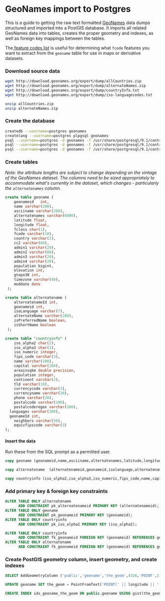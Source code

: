 # GeoNames import to Postgres
This is a guide to getting the raw text formatted [GeoNames](http://www.geonames.org/) data dumps structured and imported into a PostGIS database. It imports all related GeoNames data into tables, creates the proper geometry and indexes, as well as foreign key mappings between the tables.

The[ feature codes list](http://download.geonames.org/export/dump/featureCodes_en.txt) is useful for determining what `fcode` features you want to extract from the `geoname` table for use in maps or derivative datasets.

### Download source data

```bash
wget http://download.geonames.org/export/dump/allCountries.zip
wget http://download.geonames.org/export/dump/alternateNames.zip
wget http://download.geonames.org/export/dump/countryInfo.txt
wget http://download.geonames.org/export/dump/iso-languagecodes.txt
```

```bash
unzip allCountries.zip
unzip alternateNames.zip
```

### Create the database
```bash
createdb --username=postgres geonames
createlang --username=postgres plpgsql geonames
psql --username=postgres -d geonames -f /usr/share/postgresql/9.1/contrib/postgis-1.5/postgis.sql
psql --username=postgres -d geonames -f /usr/share/postgresql/9.1/contrib/postgis-1.5/spatial_ref_sys.sql
psql --username=postgres -d geonames -f /usr/share/postgresql/9.1/contrib/postgis_comments.sql
```

### Create tables
_Note: the attribute lengths are subject to change depending on the vintage of the GeoNames dataset. The columns need to be sized appropriately to accommodate what's currently in the dataset, which changes - particularly the `alternatenames` column._

```sql
create table geoname (
	geonameid	int,
	name varchar(200),
	asciiname varchar(200),
	alternatenames varchar(6000),
	latitude float,
	longitude float,
	fclass char(1),
	fcode varchar(10),
	country varchar(2),
	cc2 varchar(60),
	admin1 varchar(20),
	admin2 varchar(80),
	admin3 varchar(20),
	admin4 varchar(20),
	population bigint,
	elevation int,
	gtopo30 int,
	timezone varchar(40),
	moddate date
 );
```

```sql
create table alternatename (
	alternatenameId int,
	geonameid int,
	isoLanguage varchar(7),
	alternateName varchar(200),
	isPreferredName boolean,
	isShortName boolean
 );
```

```sql
create table "countryinfo" (
	iso_alpha2 char(2),
	iso_alpha3 char(3),
	iso_numeric integer,
	fips_code varchar(3),
	name varchar(200),
	capital varchar(200),
	areainsqkm double precision,
	population integer,
	continent varchar(2),
	tld varchar(10),
	currencycode varchar(3),
	currencyname varchar(20),
	phone varchar(20),
	postalcode varchar(100),
	postalcoderegex varchar(200),
  languages varchar(200),
  geonameId int,
	neighbors varchar(50),
	equivfipscode varchar(3)
);
```
#### Insert the data
Run these from the SQL prompt as a permitted user.

```sql
copy geoname (geonameid,name,asciiname,alternatenames,latitude,longitude,fclass,fcode,country,cc2,admin1,admin2,admin3,admin4,population,elevation,gtopo30,timezone,moddate) from 'allCountries.txt' null as '';
```

```sql
copy alternatename  (alternatenameid,geonameid,isolanguage,alternatename,ispreferredname,isshortname) from 'alternateNames.txt' null as '';
```

```sql
copy countryinfo (iso_alpha2,iso_alpha3,iso_numeric,fips_code,name,capital,areainsqkm,population,continent,tld,currencycode,currencyname,phone,postalcode,postalcoderegex,languages,geonameid,neighbors,equivfipscode) from 'countryInfo.txt' null as '';
```

### Add primary key & foreign key constraints

```sql
ALTER TABLE ONLY alternatename
      ADD CONSTRAINT pk_alternatenameid PRIMARY KEY (alternatenameid);
ALTER TABLE ONLY geoname
      ADD CONSTRAINT pk_geonameid PRIMARY KEY (geonameid);
ALTER TABLE ONLY countryinfo
      ADD CONSTRAINT pk_iso_alpha2 PRIMARY KEY (iso_alpha2);

ALTER TABLE ONLY countryinfo
      ADD CONSTRAINT fk_geonameid FOREIGN KEY (geonameid) REFERENCES geoname(geonameid);
ALTER TABLE ONLY alternatename
      ADD CONSTRAINT fk_geonameid FOREIGN KEY (geonameid) REFERENCES geoname(geonameid);
```

### Create PostGIS geometry column, insert geometry, and create indexes
```sql
SELECT AddGeometryColumn ('public','geoname','the_geom',4326,'POINT',2);

UPDATE geoname SET the_geom = PointFromText('POINT(' || longitude || ' ' || latitude || ')', 4326);

CREATE INDEX idx_geoname_the_geom ON public.geoname USING gist(the_geom);
```